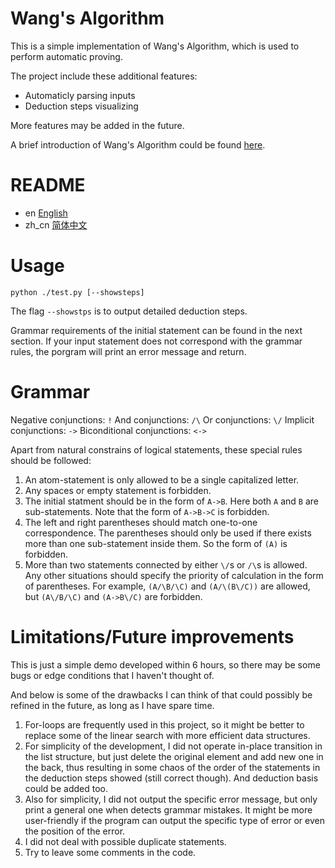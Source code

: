 # Wang's Algorithm

This is a simple implementation of Wang's Algorithm, which is used to perform automatic proving.

The project include these additional features:
- Automaticly parsing inputs
- Deduction steps visualizing

More features may be added in the future.

A brief introduction of Wang's Algorithm could be found [here](https://courses.cs.washington.edu/courses/cse415/01sp/slides/Prop-resolution/sld009.htm).

# README

- en [English](./README.md)
- zh_cn [简体中文](./readme/README.zh_cn.md)

# Usage

`python ./test.py [--showsteps]`

The flag `--showstps` is to output detailed deduction steps.

Grammar requirements of the initial statement can be found in the next section. If your input statement does not correspond with the grammar rules, the porgram will print an error message and return.

# Grammar

Negative conjunctions: `!`
And conjunctions: `/\`
Or conjunctions: `\/`
Implicit conjunctions: `->`
Biconditional conjunctions: `<->`

Apart from natural constrains of logical statements, these special rules should be followed:

1. An atom-statement is only allowed to be a single capitalized letter.
2. Any spaces or empty statement is forbidden. 
3. The initial statment should be in the form of `A->B`. Here both `A` and `B` are sub-statements. Note that the form of `A->B->C` is forbidden.
4. The left and right parentheses should match one-to-one correspondence. The parentheses should only be used if there exists more than one sub-statement inside them. So the form of `(A)` is forbidden.
5. More than two statements connected by either `\/`s or `/\`s is allowed. Any other situations should specify the priority of calculation in the form of parentheses. For example, `(A/\B/\C)` and `(A/\(B\/C))` are allowed, but `(A\/B/\C)` and `(A->B\/C)` are forbidden.

# Limitations/Future improvements

This is just a simple demo developed within 6 hours, so there may be some bugs or edge conditions that I haven't thought of.

And below is some of the drawbacks I can think of that could possibly be refined in the future, as long as I have spare time.

1. For-loops are frequently used in this project, so it might be better to replace some of the linear search with more efficient data structures.
2. For simplicity of the development, I did not operate in-place transition in the list structure, but just delete the original element and add new one in the back, thus resulting in some chaos of the order of the statements in the deduction steps showed (still correct though). And deduction basis could be added too.
3. Also for simplicity, I did not output the specific error message, but only print a general one when detects grammar mistakes. It might be more user-friendly if the program can output the specific type of error or even the position of the error.
4. I did not deal with possible duplicate statements.
5. Try to leave some comments in the code.
